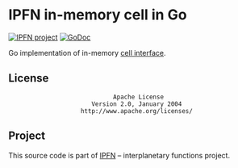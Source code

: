 # IPFN in-memory cell in Go

[![IPFN project](https://img.shields.io/badge/project-IPFN-blue.svg?style=flat-square)](http://github.com/ipfn)
[![GoDoc](https://godoc.org/github.com/ipfn/go-ipfn/cellmem?status.svg)](https://godoc.org/github.com/ipfn/go-ipfn/cellmem)

Go implementation of in-memory [cell interface](https://github.com/ipfn/ipfn/tree/master/go/cell).

## License

                                 Apache License
                           Version 2.0, January 2004
                        http://www.apache.org/licenses/

## Project

This source code is part of [IPFN](https://github.com/ipfn) – interplanetary functions project.
